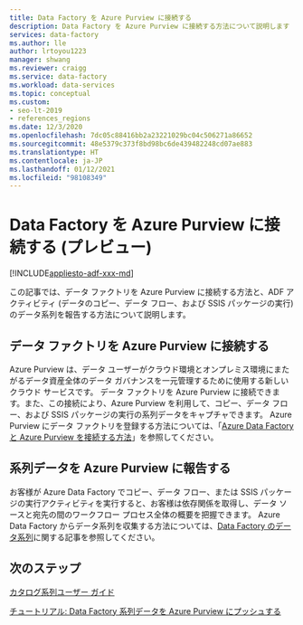 ```yaml
---
title: Data Factory を Azure Purview に接続する
description: Data Factory を Azure Purview に接続する方法について説明します
services: data-factory
ms.author: lle
author: lrtoyou1223
manager: shwang
ms.reviewer: craigg
ms.service: data-factory
ms.workload: data-services
ms.topic: conceptual
ms.custom:
- seo-lt-2019
- references_regions
ms.date: 12/3/2020
ms.openlocfilehash: 7dc05c88416bb2a23221029bc04c506271a86652
ms.sourcegitcommit: 48e5379c373f8bd98bc6de439482248cd07ae883
ms.translationtype: HT
ms.contentlocale: ja-JP
ms.lasthandoff: 01/12/2021
ms.locfileid: "98108349"
---
```

# <a name="connect-data-factory-to-azure-purview-preview"></a>Data Factory を Azure Purview に接続する (プレビュー)
[!INCLUDE[appliesto-adf-xxx-md](includes/appliesto-adf-xxx-md.md)]

この記事では、データ ファクトリを Azure Purview に接続する方法と、ADF アクティビティ (データのコピー、データ フロー、および SSIS パッケージの実行) のデータ系列を報告する方法について説明します。

## <a name="connect-data-factory-to-azure-purview"></a>データ ファクトリを Azure Purview に接続する
Azure Purview は、データ ユーザーがクラウド環境とオンプレミス環境にまたがるデータ資産全体のデータ ガバナンスを一元管理するために使用する新しいクラウド サービスです。 データ ファクトリを Azure Purview に接続できます。また、この接続により、Azure Purview を利用して、コピー、データ フロー、および SSIS パッケージの実行の系列データをキャプチャできます。 Azure Purview にデータ ファクトリを登録する方法については、「[Azure Data Factory と Azure Purview を接続する方法](https://docs.microsoft.com/azure/purview/how-to-link-azure-data-factory)」を参照してください。 

## <a name="report-lineage-data-to-azure-purview"></a>系列データを Azure Purview に報告する
お客様が Azure Data Factory でコピー、データ フロー、または SSIS パッケージの実行アクティビティを実行すると、お客様は依存関係を取得し、データ ソースと宛先の間のワークフロー プロセス全体の概要を把握できます。
Azure Data Factory からデータ系列を収集する方法については、[Data Factory のデータ系列](https://docs.microsoft.com/azure/purview/how-to-link-azure-data-factory#supported-azure-data-factory-activities)に関する記事を参照してください。

## <a name="next-steps"></a>次のステップ
[カタログ系列ユーザー ガイド](https://docs.microsoft.com/azure/purview/catalog-lineage-user-guide)

[チュートリアル: Data Factory 系列データを Azure Purview にプッシュする](turorial-push-lineage-to-purview.md)
